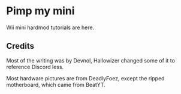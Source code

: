 # Pimp my mini
Wii mini hardmod tutorials are here.

## Credits
Most of the writing was by Devnol, Hallowizer changed some of it to reference Discord less.

Most hardware pictures are from DeadlyFoez, except the ripped motherboard, which came from BeatYT.